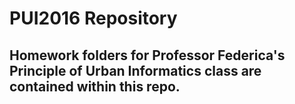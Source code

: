 # PUI2016 Repository


## Homework folders for Professor Federica's Principle of Urban Informatics class are contained within this repo.
